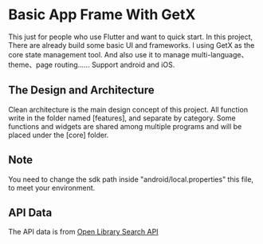 # Basic App Frame With GetX
This just for people who use Flutter and want to quick start.
In this project, There are already build some basic UI and frameworks.
I using GetX as the core state management tool. And also use it
to manage multi-language、theme、page routing......
Support android and iOS.

## The Design and Architecture
Clean architecture is the main design concept of this project.
All function write in the folder named [features], and separate by category.
Some functions and widgets are shared among multiple programs and will be placed under the [core] folder.

## Note
You need to change the sdk path inside "android/local.properties" this file, to meet your environment.

## API Data
The API data is from [Open Library Search API](https://openlibrary.org/dev/docs/api/search)
